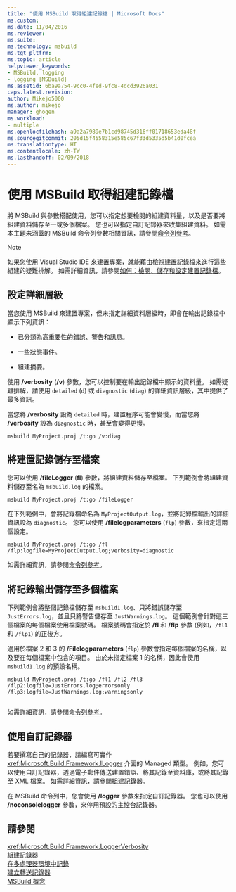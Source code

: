 ```yaml
---
title: "使用 MSBuild 取得組建記錄檔 | Microsoft Docs"
ms.custom: 
ms.date: 11/04/2016
ms.reviewer: 
ms.suite: 
ms.technology: msbuild
ms.tgt_pltfrm: 
ms.topic: article
helpviewer_keywords:
- MSBuild, logging
- logging [MSBuild]
ms.assetid: 6ba9a754-9cc0-4fed-9fc8-4dcd3926a031
caps.latest.revision: 
author: Mikejo5000
ms.author: mikejo
manager: ghogen
ms.workload:
- multiple
ms.openlocfilehash: a9a2a7989e7b1cd98745d316ff01718653eda48f
ms.sourcegitcommit: 205d15f4558315e585c67f33d5335d5b41d0fcea
ms.translationtype: HT
ms.contentlocale: zh-TW
ms.lasthandoff: 02/09/2018
---
```

# <a name="obtaining-build-logs-with-msbuild"></a>使用 MSBuild 取得組建記錄檔
將 MSBuild 與參數搭配使用，您可以指定想要檢閱的組建資料量，以及是否要將組建資料儲存至一或多個檔案。 您也可以指定自訂記錄器來收集組建資料。 如需本主題未涵蓋的 MSBuild 命令列參數相關資訊，請參閱[命令列參考](../msbuild/msbuild-command-line-reference.md)。  
  
> [!NOTE]
>  如果您使用 Visual Studio IDE 來建置專案，就能藉由檢視建置記錄檔來進行這些組建的疑難排解。 如需詳細資訊，請參閱[如何：檢閱、儲存和設定建置記錄檔](../ide/how-to-view-save-and-configure-build-log-files.md)。  
  
## <a name="setting-the-level-of-detail"></a>設定詳細層級  
 當您使用 MSBuild 來建置專案，但未指定詳細資料層級時，即會在輸出記錄檔中顯示下列資訊：  
  
-   已分類為高重要性的錯誤、警告和訊息。  
  
-   一些狀態事件。  
  
-   組建摘要。  
  
 使用 **/verbosity** (**/v**) 參數，您可以控制要在輸出記錄檔中顯示的資料量。 如需疑難排解，請使用 `detailed` (`d`) 或 `diagnostic` (`diag`) 的詳細資訊層級，其中提供了最多資訊。  
  
 當您將 **/verbosity** 設為 `detailed` 時，建置程序可能會變慢，而當您將 **/verbosity** 設為 `diagnostic` 時，甚至會變得更慢。  
  
```  
msbuild MyProject.proj /t:go /v:diag  
```  
  
## <a name="saving-the-build-log-to-a-file"></a>將建置記錄儲存至檔案  
 您可以使用 **/fileLogger** (**fl**) 參數，將組建資料儲存至檔案。 下列範例會將組建資料儲存至名為 `msbuild.log` 的檔案。  
  
```  
msbuild MyProject.proj /t:go /fileLogger  
```  
  
 在下列範例中，會將記錄檔命名為 `MyProjectOutput.log`，並將記錄檔輸出的詳細資訊設為 `diagnostic`。 您可以使用 **/filelogparameters** (`flp`) 參數，來指定這兩個設定。  
  
```  
msbuild MyProject.proj /t:go /fl /flp:logfile=MyProjectOutput.log;verbosity=diagnostic  
```  
  
 如需詳細資訊，請參閱[命令列參考](../msbuild/msbuild-command-line-reference.md)。  
  
## <a name="saving-the-log-output-to-multiple-files"></a>將記錄輸出儲存至多個檔案  
 下列範例會將整個記錄檔儲存至 `msbuild1.log`、只將錯誤儲存至 `JustErrors.log`，並且只將警告儲存至 `JustWarnings.log`。 這個範例會針對這三個檔案的每個檔案使用檔案號碼。 檔案號碼會指定於 **/fl** 和 **/flp** 參數 (例如，`/fl1` 和 `/flp1`) 的正後方。  
  
 適用於檔案 2 和 3 的 **/Filelogparameters** (`flp`) 參數會指定每個檔案的名稱，以及要在每個檔案中包含的項目。 由於未指定檔案 1 的名稱，因此會使用 `msbuild1.log` 的預設名稱。  
  
```  
msbuild MyProject.proj /t:go /fl1 /fl2 /fl3 /flp2:logfile=JustErrors.log;errorsonly /flp3:logfile=JustWarnings.log;warningsonly  
  
```  
  
 如需詳細資訊，請參閱[命令列參考](../msbuild/msbuild-command-line-reference.md)。  
  
## <a name="using-a-custom-logger"></a>使用自訂記錄器  
 若要撰寫自己的記錄器，請編寫可實作 <xref:Microsoft.Build.Framework.ILogger> 介面的 Managed 類型。 例如，您可以使用自訂記錄器，透過電子郵件傳送建置錯誤、將其記錄至資料庫，或將其記錄至 XML 檔案。 如需詳細資訊，請參閱[組建記錄器](../msbuild/build-loggers.md)。  
  
 在 MSBuild 命令列中，您會使用 **/logger** 參數來指定自訂記錄器。 您也可以使用 **/noconsolelogger** 參數，來停用預設的主控台記錄器。  
  
## <a name="see-also"></a>請參閱  
 <xref:Microsoft.Build.Framework.LoggerVerbosity>   
 [組建記錄器](../msbuild/build-loggers.md)   
 [在多處理器環境中記錄](../msbuild/logging-in-a-multi-processor-environment.md)   
 [建立轉送記錄器](../msbuild/creating-forwarding-loggers.md)   
 [MSBuild 概念](../msbuild/msbuild-concepts.md)